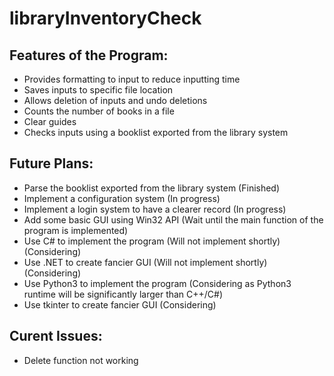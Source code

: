 # libraryInventoryCheck

## Features of the Program:  

* Provides formatting to input to reduce inputting time
* Saves inputs to specific file location
* Allows deletion of inputs and undo deletions
* Counts the number of books in a file
* Clear guides
* Checks inputs using a booklist exported from the library system  
  
  
## Future Plans:

* Parse the booklist exported from the library system (Finished)
* Implement a configuration system (In progress)
* Implement a login system to have a clearer record (In progress)
* Add some basic GUI using Win32 API (Wait until the main function of the program is implemented)
* Use C# to implement the program (Will not implement shortly) (Considering)
* Use .NET to create fancier GUI (Will not implement shortly) (Considering)
* Use Python3 to implement the program (Considering as Python3 runtime will be significantly larger than C++/C#)
* Use tkinter to create fancier GUI (Considering)

## Curent Issues:

* Delete function not working
